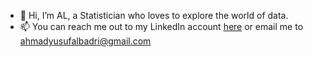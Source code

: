 - 👋 Hi, I’m AL, a Statistician who loves to explore the world of data.
- 📫 You can reach me out to my LinkedIn account [here](https://www.linkedin.com/in/ahmad-yusuf-a-ab5696130/) or email me to ahmadyusufalbadri@gmail.com
